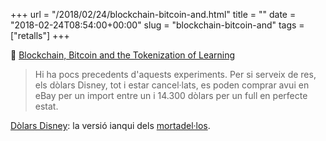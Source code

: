 +++
url = "/2018/02/24/blockchain-bitcoin-and.html"
title = ""
date = "2018-02-24T08:54:00+00:00"
slug = "blockchain-bitcoin-and"
tags = ["retalls"]
+++

📎 [Blockchain, Bitcoin and the Tokenization of Learning](https://www.edsurge.com/amp/news/2017-12-21-blockchain-bitcoin-and-the-tokenization-of-learning)

> Hi ha pocs precedents d'aquests experiments. Per si serveix de res, els dòlars Disney, tot i estar cancel·lats, es poden comprar avui en eBay per un import entre un i 14.300 dòlars per un full en perfecte estat.

[Dòlars Disney](https://en.wikipedia.org/wiki/Disney_Dollars): la versió ianqui dels [mortadel·los](/2018/01/11/113011.html).